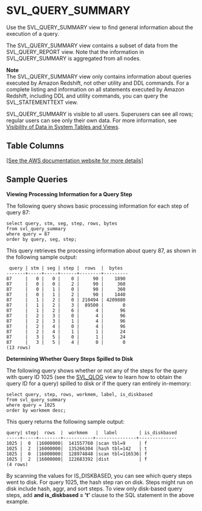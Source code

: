 # SVL\_QUERY\_SUMMARY<a name="r_SVL_QUERY_SUMMARY"></a>

Use the SVL\_QUERY\_SUMMARY view to find general information about the execution of a query\.

The SVL\_QUERY\_SUMMARY view contains a subset of data from the SVL\_QUERY\_REPORT view\. Note that the information in SVL\_QUERY\_SUMMARY is aggregated from all nodes\. 

**Note**  
 The SVL\_QUERY\_SUMMARY view only contains information about queries executed by Amazon Redshift, not other utility and DDL commands\. For a complete listing and information on all statements executed by Amazon Redshift, including DDL and utility commands, you can query the SVL\_STATEMENTTEXT view\.

SVL\_QUERY\_SUMMARY is visible to all users\. Superusers can see all rows; regular users can see only their own data\. For more information, see [Visibility of Data in System Tables and Views](c_visibility-of-data.md)\.

## Table Columns<a name="r_SVL_QUERY_SUMMARY-table-columns"></a>

[\[See the AWS documentation website for more details\]](http://docs.aws.amazon.com/redshift/latest/dg/r_SVL_QUERY_SUMMARY.html)

## Sample Queries<a name="r_SVL_QUERY_SUMMARY-sample-queries"></a>

 **Viewing Processing Information for a Query Step** 

The following query shows basic processing information for each step of query 87: 

```
select query, stm, seg, step, rows, bytes
from svl_query_summary
where query = 87
order by query, seg, step;
```

This query retrieves the processing information about query 87, as shown in the following sample output: 

```
 query | stm | seg | step |  rows  |  bytes
-------+-----+-----+------+--------+---------
87     |   0 |   0 |    0 |     90 |    1890 
87     |   0 |   0 |    2 |     90 |     360 
87     |   0 |   1 |    0 |     90 |     360 
87     |   0 |   1 |    2 |     90 |    1440 
87     |   1 |   2 |    0 | 210494 | 4209880 
87     |   1 |   2 |    3 |  89500 |       0 
87     |   1 |   2 |    6 |      4 |      96 
87     |   2 |   3 |    0 |      4 |      96 
87     |   2 |   3 |    1 |      4 |      96 
87     |   2 |   4 |    0 |      4 |      96 
87     |   2 |   4 |    1 |      1 |      24 
87     |   3 |   5 |    0 |      1 |      24 
87     |   3 |   5 |    4 |      0 |       0 
(13 rows)
```

 **Determining Whether Query Steps Spilled to Disk** 

The following query shows whether or not any of the steps for the query with query ID 1025 \(see the [SVL\_QLOG](r_SVL_QLOG.md) view to learn how to obtain the query ID for a query\) spilled to disk or if the query ran entirely in\-memory: 

```
select query, step, rows, workmem, label, is_diskbased
from svl_query_summary
where query = 1025
order by workmem desc;
```

This query returns the following sample output: 

```
query| step|  rows  |  workmem   |  label        | is_diskbased
-----+-----+--------+-----------+---------------+--------------
1025 |  0  |16000000|  141557760 |scan tbl=9     | f
1025 |  2  |16000000|  135266304 |hash tbl=142   | t
1025 |  0  |16000000|  128974848 |scan tbl=116536| f
1025 |  2  |16000000|  122683392 |dist           | f
(4 rows)
```

By scanning the values for IS\_DISKBASED, you can see which query steps went to disk\. For query 1025, the hash step ran on disk\. Steps might run on disk include hash, aggr, and sort steps\. To view only disk\-based query steps, add **and is\_diskbased = 't'** clause to the SQL statement in the above example\.
